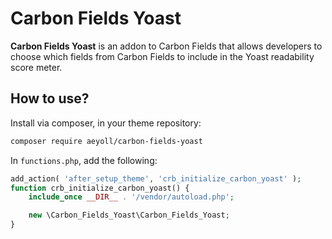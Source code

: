 # Carbon Fields Yoast

__Carbon Fields Yoast__ is an addon to Carbon Fields that allows developers to choose which fields from Carbon Fields to include in the Yoast readability score meter.

## How to use?

Install via composer, in your theme repository:

```bash
composer require aeyoll/carbon-fields-yoast
```

In `functions.php`, add the following:

```php
add_action( 'after_setup_theme', 'crb_initialize_carbon_yoast' );
function crb_initialize_carbon_yoast() {
	include_once __DIR__ . '/vendor/autoload.php';

	new \Carbon_Fields_Yoast\Carbon_Fields_Yoast;
}
```

